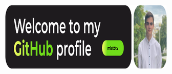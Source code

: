<img src="github_banner.png" alt="Image 1" width="754" height="197" style="display: inline-block; margin-right: 44px;">
